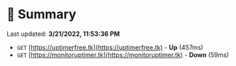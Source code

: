 # 📖 Summary
Last updated: **3/21/2022, 11:53:36 PM**

- `GET` [https://uptimerfree.tk](https://uptimerfree.tk) - **Up** (457ms)
- `GET` [https://monitoruptimer.tk](https://monitoruptimer.tk) - **Down** (59ms)
